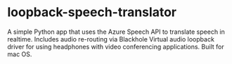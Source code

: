 # loopback-speech-translator
A simple Python app that uses the Azure Speech API to translate speech in realtime. Includes audio re-routing via Blackhole Virtual audio loopback driver for using headphones with video conferencing applications. Built for mac OS.
